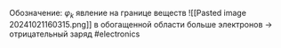
Обозначение: $φ_k$ 
явление на границе веществ
![[Pasted image 20241021160315.png]]
в обогащенной области больше электронов -> отрицательный заряд
#electronics